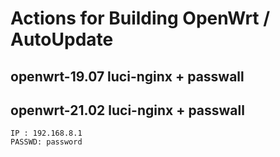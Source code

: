 # Actions for Building OpenWrt / AutoUpdate

## openwrt-19.07 luci-nginx + passwall

## openwrt-21.02 luci-nginx + passwall

```
IP : 192.168.8.1
PASSWD: password
```


